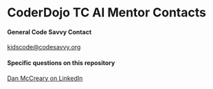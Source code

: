 # CoderDojo TC AI Mentor Contacts

#### General Code Savvy Contact

kidscode@codesavvy.org

#### Specific questions on this repository

[Dan McCreary on LinkedIn](https://www.linkedin.com/in/danmccreary/)
